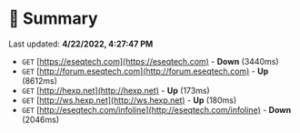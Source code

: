 # 📖 Summary
Last updated: **4/22/2022, 4:27:47 PM**

- `GET` [https://eseqtech.com](https://eseqtech.com) - **Down** (3440ms)
- `GET` [http://forum.eseqtech.com](http://forum.eseqtech.com) - **Up** (8612ms)
- `GET` [http://hexp.net](http://hexp.net) - **Up** (173ms)
- `GET` [http://ws.hexp.net](http://ws.hexp.net) - **Up** (180ms)
- `GET` [http://eseqtech.com/infoline](http://eseqtech.com/infoline) - **Down** (2046ms)
